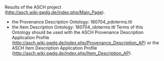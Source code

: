 Results of the ASCH project (http://asch.wiki.gwdg.de/index.php/Main_Page).
* the Provenance Description Ontology: 180704_pdoterms.ttl
* the Item Description Ontology: 180704_idoterms.ttl
Terms of this Ontology should be used with the ASCH Provenance Description Application Profile (http://asch.wiki.gwdg.de/index.php/Provenance_Description_AP) or the ASCH Item Description Application Profile (http://asch.wiki.gwdg.de/index.php/Item_Description_AP).
